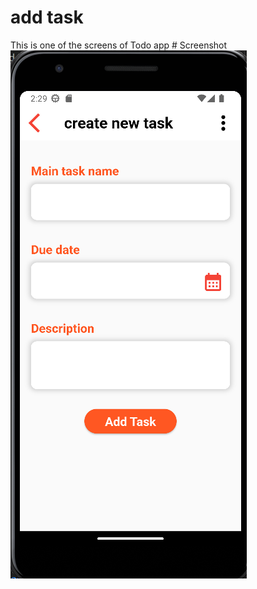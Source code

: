 # add task
This is one of the screens of Todo app # Screenshot
![Picture of the Create task screen](https://github.com/Bazabizi/2023-project-phase-mobile-tasks/blob/main/on-boarding/add_task/Screenshot/screenshot.png)
